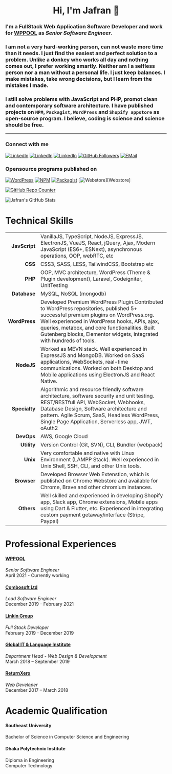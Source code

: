 <h1 align="center">Hi, I'm Jafran 🖖</h1>

### I'm a FullStack Web Application Software Developer and work for [WPPOOL](https://www.wppool.dev) as *Senior Software Engineer*.

### I am not a very hard-working person, can not waste more time than it needs. I just find the easiest and perfect solution to a problem. Unlike a donkey who works all day and nothing comes out, I prefer working smartly. Neither am I a selfless person nor a man without a personal life. I just keep balances. I make mistakes, take wrong decisions, but I learn from the mistakes I made. 
 
### I still solve problems with JavaScript and PHP, promot clean and contemporary software architecture. I have published projects on `NPM`, `Packagist`, `WordPress` and `Shopify appstore` as open-source program. I believe, coding is science and science should be free. 
___

[Facebook]: https://www.facebook.com/IamJafran/
[Messenger]: https://m.me/IamJafran
[Linkedin]: https://www.linkedin.com/in/iamjafran/
[WordPress]: https://profiles.wordpress.org/iamjafran/  
[Packagist]: https://packagist.org/users/iamjafran/packages/  
[NPM]: https://www.npmjs.com/settings/iamjafran/packages  
[GitHub]: https://github.com/imjafran 
[Stackoverflow]: https://stackoverflow.com/users/11303820/jafran-hasan
[email]: mailto:jafraaan@gmail.com 
 

### Connect with me

[<img alt="LinkedIn" src="https://img.shields.io/badge/facebook-%230077B5.svg?&style=for-the-badge&logo=facebook&logoColor=white" />][Facebook]
[<img alt="LinkedIn" src="https://img.shields.io/badge/messenger-skyblue.svg?&style=for-the-badge&logo=messenger&logoColor=white" />][Messenger] 
[<img alt="LinkedIn" src="https://img.shields.io/badge/linkedin-%230077B5.svg?&style=for-the-badge&logo=linkedin&logoColor=white" />][Linkedin]
[<img alt="GitHub Followers" src="https://img.shields.io/github/followers/imjafran.svg?style=for-the-badge&logo=GitHubSponsors&label=Follow&maxAge=2592000&color=cyan"/>][GitHub]
[<img alt="EMail" src="https://img.shields.io/badge/EMail-EA4335.svg?&style=for-the-badge&logo=gmail&logoColor=white" />][email]

### Opensource programs published on

[<img alt="WordPress" src="https://img.shields.io/badge/wordpress-7-f0f0f0.svg?&style=for-the-badge&logo=wordpress&logoColor=white" />][WordPress]
[<img alt="NPM" src="https://img.shields.io/badge/npm-6-ee0000.svg?&style=for-the-badge&logo=npm&logoColor=white" />][NPM]
[<img alt="Packagist" src="https://img.shields.io/badge/packagist-1-darkorange.svg?&style=for-the-badge&logo=packagist&logoColor=white" />][Packagist]
[<img alt="Webstore" src="https://img.shields.io/badge/webstore-1-red.svg?&style=for-the-badge&logo=packagist&logoColor=white" />][Webstore]

[<img alt="GitHub Repo Counter" src="https://badges.pufler.dev/repos/imjafran?style=for-the-badge&logo=Git&color=638FDA&logoColor=white"/>][GitHub]


<img alt="Jafran's GitHub Stats" src="https://github-readme-stats.vercel.app/api?username=imjafran&show_icons=true&theme=tokyonight&hide_border=true"/>

# Technical Skills

|  |  |
|----------:|-------------|
| **JavScript** | VanillaJS, TypeScript, NodeJS, ExpressJS, ElectronJS, VueJS, React, jQuery, Ajax, Modern JavaScript (ES6+, ESNext), asynchronous operations, OOP, webRTC, etc |
| **CSS** | CSS3, SASS, LESS, TailwindCSS, Bootstrap etc |
| **PHP** | OOP, MVC architecture, WordPress (Theme & Plugin development), Laravel, Codeigniter, UnitTesting |
| **Database** | MySQL, NoSQL (mongodb) |
| **WordPress** | Developed Premium WordPress Plugin.Contributed to WordPress repositories, published 5+ successful premium plugins on WordPress.org. Well experienced in WordPress hooks, APIs, ajax, queries, metabox, and core functionalities. Built Gutenberg blocks, Elementor widgets, integrated with hundreds of tools. |
| **NodeJS** | Worked as MEVN stack. Well experienced in ExpressJS and MongoDB. Worked on SaaS applications, WebSockets, real-time communications. Worked on both Desktop and Mobile applications using ElectronJS and React Native.|
| **Specialty** | Algorithmic and resource friendly software architecture, software security and unit testing. REST/RESTfull API, WebSocket, Webhooks, Database Design, Software architecture and pattern. Agile Scrum, SaaS, Headless WordPress, Single Page Application, Serverless app, JWT, oAuth2 |
| **DevOps** | AWS, Google Cloud |
| **Utility** | Version Control (Git, SVN), CLI, Bundler (webpack)|
| **Unix** | Very comfortable and native with Linux Environment (LAMPP Stack). Well experienced in Unix Shell, SSH, CLI, and other Unix tools. |
| **Browser** | Developed Browser Web Extenstion, which is published on Chrome Webstore and available for Chrome, Brave and other chromium instances. |
| **Others** | Well skilled and experienced in developing Shopify app, Slack app, Chrome extensions, Mobile apps using Dart & Flutter, etc. Experienced in integrating custom payment getaway/interface (Stripe, Paypal) |

# Professional Experiences
#### [WPPOOL](https://wppool.dev)
*Senior Software Engineer* <br>
April 2021 - Currently working
 
#### [Combosoft Ltd](https://combosoft.co.uk)
*Lead Software Engineer* <br>
December 2019 - February 2021

#### [Linkin Group](#)
*Full Stack Developer* <br>
February 2019 - December 2019

#### [Global IT & Language Institute](https://global.edu.bd/)
*Department Head - Web Design & Development* <br>
March 2018 – September 2019

#### [ReturnXero](https://global.edu.bd/)
*Web Developer* <br>
December 2017 – March 2018


# Academic Qualification

#### Southeast University
Bachelor of Science in Computer Science and Engineering
 
#### Dhaka Polytechnic Institute
Diploma in Engineering<br>
Computer Technology

